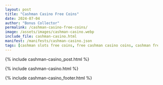 ```yaml
---
layout: post
title: "Cashman Casino Free Coins"
date: 2024-07-04
author: "Bonus Collector"
permalink: /cashman-casino-free-coins/
image: /assets/images/cashman-casino.webp
include_file: cashman-casino.html
manifest: /manifests/cashman-casino.json
tags: [cashman slots free coins, free cashman casino coins, cashman free coins]
---
```


{% include cashman-casino_post.html %}

{% include cashman-casino.html %}

{% include cashman-casino_footer.html %}